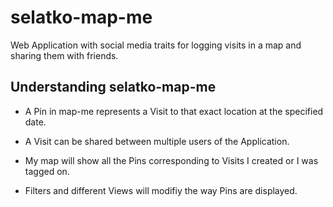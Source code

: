 # selatko-map-me

Web Application with social media traits for logging visits in a map and sharing them with friends. 


## Understanding selatko-map-me

* A Pin in map-me represents a Visit to that exact location at the specified date.

* A Visit can be shared between multiple users of the Application.

* My map will show all the Pins corresponding to Visits I created or I was tagged on.

* Filters and different Views will modifiy the way Pins are displayed.
